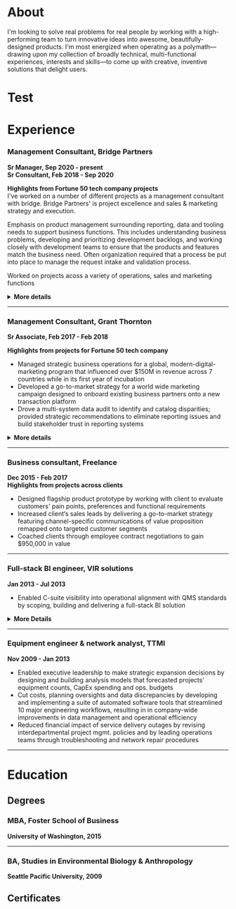 # About

I'm looking to solve real problems for real people by working with a high-performing team to turn innovative ideas into awesome, beautifully-designed products. I'm most energized when operating as a polymath—drawing upon my collection of broadly technical, multi-functional experiences, interests and skills—to come up with creative, inventive solutions that delight users.

<h1>Test</h1>




# Experience
### Management Consultant, Bridge Partners
**Sr Manager, Sep 2020 - present**  
**Sr Consultant, Feb 2018 - Sep 2020**  
  
**Highlights from Fortune 50 tech company projects**  
I've worked on a number of different projects as a management consultant with bridge. Bridge Partners'  is project excellence and sales & marketing strategy and execution. 


Emphasis on product management surrounding reporting, data and tooling needs to support business functions. This includes understanding business problems, developing and prioritizing development backlogs, and working closely with development teams to ensure that the products and features match the business need. Often organization required that a process be put into place to manage the request intake and validation process.



Worked on projects acoss a variety of operations, sales and marketing functions







<details>
  <summary><b>More details</b></summary>
<details>
  <summary><b>OKR, data, reporting and tooling management for cross-org PMO</b></summary>

- Influenced corporate strategy by facilitating the development of organization-wide OKRs for 10 different programs scoped to 10, 1 and 1/2 year time frames and by leading the OKR rollout across the company's 14 major business groups
- drive alignment across company's 14 major business groups
- Guided client 
- Improved PMO efficiency by designing and building a business-focused process for collecting and managing Organized business-side intake and management process around tooling requests so that ideas were vetted and mature when handing to technical product and development teams for building
- Fostered consultant growth through career coaching and development

</details>




<details>
  <summary><b>Organizational operations product management</b></summary>

  - Successfully delivered data management tool to client by observing stakeholder activities, aggregating stakeholder feedback, developing and prioritizing backlog and collaborating with development team to ensure build met business needs
  - Delivered Enterprise- 
  - Reduced by designing 
  - Developed prioritized backlog
  
</details>



<details>
  <summary><b>Agile implementation and management</b></summary>
- Implemented and fostered Agile frameworks within the organization
- high performing, collaborative teams
- higher quality of work
- better work life
</details>


<details>
  <summary><b>Marketing and sales strategy programs development</b></summary>  

  - Led v-team within to research market trends and design and implement new marketing and sales strategies targeting growth customer segments and industries
  - Influenced positive SLT perception of Startup segment opportunity by crafting strategy pitch addressing startup needs, industry trends, competitive landscape and client priorities
  - Demonstrated ROI potential of Startup investment opportunity by collaborating with financial SMEs to build research-based financial models
  - Enabled client to grow share of the startup ecosystem by facilitating cross-org strategic alignment and producing a customer engagement playbook containing cross-team orchestration and customer journey guidance
  - Assisted 20+ Startups move to client platform by helping Startup LTs map business needs against available engagement programs and navigate onboarding processes
  
</details>


</details>



---


### Management Consultant, Grant Thornton
**Sr Associate, Feb 2017 - Feb 2018**  
  
**Highlights from projects for Fortune 50 tech company**  
- Managed strategic business operations for a global, modern-digital-marketing program that influenced over $150M in revenue across 7 countries while in its first year of incubation
- Developed a go-to-market strategy for a world wide marketing campaign designed to onboard existing business partners onto a new transaction platform
- Drove a multi-system data audit to identify and catalog disparities; provided strategic recommendations to eliminate reporting issues and build stakeholder trust in reporting systems
<details>
  <summary><b>More details</b></summary>
  <details>
  <summary><b>Global modern marketing program management</b></summary>

- Attributed $150M in influenced revenue to an automate global, digital marketing program by driving process improvements to optimize integrated marketing-and-sales pipeline performance
- Rolled out program refresh to 4 existing and 3 new global markets by managing launch activities across content, social, web, marketing operations, sales, reporting and field teams
- Piloted new program content and features by managing end-to-end A/B testing process, including working cross-org to scope experiments, designing tests, translating objectives into technical requirements and analyzing pre and post data
  
</details>

<details>
  <summary><b>Global partner marketing program strategy</b></summary>


</details>



<details>
  <summary><b>Global modern marketing data audit</b></summary>


</details>
</details>




---

### Business consultant, Freelance
**Dec 2015 - Feb 2017**  
**Highlights from projects across clients**  
- Designed flagship product prototype by working with client to evaluate customers' pain points, preferences and functional requirements
- Increased client‘s sales leads by delivering a go-to-market strategy featuring channel-specific  communications of value proposition remapped onto targeted customer segments
- Coached clients through employee contract negotiations to gain $950,000 in value



---

### Full-stack BI engineer, VIR solutions
**Jan 2013 - Jul 2013**
- Enabled C-suite visibility into operational alignment with QMS standards by scoping, building and delivering a full-stack BI solution
<details>
  <summary><b>More Details</b></summary>
- Designed and built an automated ETL process to populate a back-end data warehousing service of RDBs and OLAP cubes that powered a client-facing BI dashboard featuring interactive real-time data and user-friendly drill-down capable visualizations  
- Delivered product at forecasted deadline by partnering with stakeholders to scope project objectives and requirements, by utilizing Agile methodologies to rapidly iterate through features and by leveraging team’s collective expertise to solve bugs and complete milestones  
- Provided client leadership insights into quality management performance by translating 10 industry-standard measures into firm-specific formulas that drove KPIs
</details>

---

### Equipment engineer & network analyst, TTMI
**Nov 2009 - Jan 2013**  
- Enabled executive leadership to make strategic expansion decisions by designing and building analysis models that forecasted projects’ equipment counts, CapEx spending and ops. budgets
- Cut costs, planning oversights and data discrepancies by developing and implementing a suite of automated software tools that streamlined 10 major engineering workflows, resulting in in company-wide improvements in data management and operational efficiency 
- Reduced financial impact of service delivery outages by revising interdepartmental project mgmt. policies and by leading operations teams through troubleshooting and network repair procedures

---

# Education
## Degrees
### MBA, Foster School of Business
**University of Washington, 2015**

---

### BA, Studies in Environmental Biology & Anthropology
**Seattle Pacific University, 2009**

## Certificates

